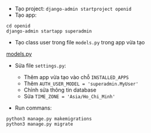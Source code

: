 - Tạo project: `django-admin startproject openid`
- Tạo app:
```
cd openid
django-admin startapp superadmin
```
- Tạo class user trong file `models.py` trong app vừa tạo

[models.py](https://github.com/vuvandang1995/2019_VVD/blob/master/Django/config/models.py)

- Sửa file `settings.py`:
  - Thêm app vừa tạo vào chỗ `INSTALLED_APPS`
  - Thêm `AUTH_USER_MODEL = 'superadmin.MyUser'`
  - Chỉnh sửa thông tin database
  - Sửa `TIME_ZONE = 'Asia/Ho_Chi_Minh'`
  
- Run commans:

```
python3 manage.py makemigrations
python3 manage.py migrate
```
